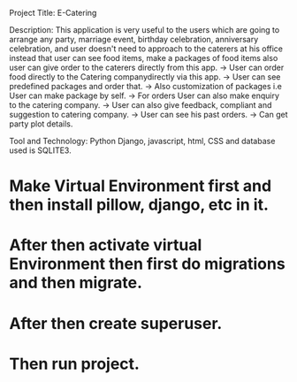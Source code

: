 Project Title: E-Catering

Description: This application is very useful to the users which are going to arrange any party, marriage event, birthday celebration, anniversary celebration,
and user doesn't need to approach to the caterers at his office instead that user can see food items, make a packages of food items also user can give order
to the caterers directly from this app.
-> User can order food directly to the Catering companydirectly via this app.
-> User can see predefined packages and order that.
-> Also customization of packages i.e User can make package by self.
-> For orders User can also make enquiry to the catering company.
-> User can also give feedback, compliant and suggestion to catering company.
-> User can see his past orders.
-> Can get party plot details.


Tool and Technology: Python Django, javascript, html, CSS and database used is SQLITE3.

# Make Virtual Environment first and then install pillow, django, etc in it.
# After then activate virtual Environment then first do migrations and then migrate.
# After then create superuser.
# Then run project.
